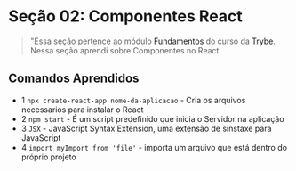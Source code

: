 # Seção 02: Componentes React

>"Essa seção pertence ao módulo [Fundamentos](https://github.com/Ruan-Portella/Trybe_Exercicios/tree/main/front-end) do curso da [Trybe](https://www.betrybe.com/). Nessa seção aprendi sobre Componentes no React

## Comandos Aprendidos

- 1 `npx create-react-app nome-da-aplicacao` - Cria os arquivos necessarios para instalar o React
- 2 `npm start` - É um script predefinido que inicia o Servidor na aplicação
- 3 `JSX` - JavaScript Syntax Extension, uma extensão de sinstaxe para JavaScript
- 4 `import myImport from 'file'` - importa um arquivo que está dentro do próprio projeto